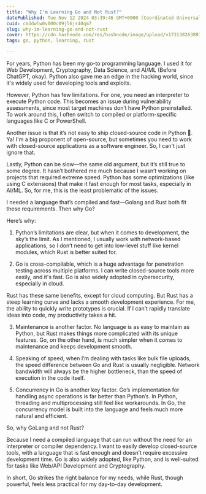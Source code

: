 ```yaml
---
title: "Why I'm Learning Go and Not Rust?"
datePublished: Tue Nov 12 2024 03:39:46 GMT+0000 (Coordinated Universal Time)
cuid: cm3dwlw0v000c09jl6js40qm7
slug: why-im-learning-go-and-not-rust
cover: https://cdn.hashnode.com/res/hashnode/image/upload/v1731382638919/715d31fd-48d4-4694-9b1d-ae7e5741461e.png
tags: go, python, learning, rust

---
```


For years, Python has been my go-to programming language. I used it for Web Development, Cryptography, Data Science, and AI/ML (Before ChatGPT, okay). Python also gave me an edge in the hacking world, since it's widely used for developing tools and exploits.

However, Python has few limitations. For one, you need an interpreter to execute Python code. This becomes an issue during vulnerability assessments, since most target machines don’t have Python preinstalled. To work around this, I often switch to compiled or platform-specific languages like C or PowerShell.

Another issue is that it’s not easy to ship closed-source code in Python 👀. Ya! I'm a big proponent of open-source, but sometimes you need to work with closed-source applications as a software engineer. So, I can't just ignore that.

Lastly, Python can be slow—the same old argument, but it’s still true to some degree. It hasn’t bothered me much because I wasn’t working on projects that required extreme speed. Python has some optimizations (like using C extensions) that make it fast enough for most tasks, especially in AI/ML. So, for me, this is the least problematic of the issues.

I needed a language that’s compiled and fast—Golang and Rust both fit these requirements. Then why Go?

Here’s why:

1. Python’s limitations are clear, but when it comes to development, the sky’s the limit. As I mentioned, I usually work with network-based applications, so I don’t need to get into low-level stuff like kernel modules, which Rust is better suited for.
    
2. Go is cross-compilable, which is a huge advantage for penetration testing across multiple platforms. I can write closed-source tools more easily, and it's fast. Go is also widely adopted in cybersecurity, especially in cloud.
    

Rust has these same benefits, except for cloud computing. But Rust has a steep learning curve and lacks a smooth development experience. For me, the ability to quickly write prototypes is crucial. If I can’t rapidly translate ideas into code, my productivity takes a hit.

3. Maintenance is another factor. No language is as easy to maintain as Python, but Rust makes things more complicated with its unique features. Go, on the other hand, is much simpler when it comes to maintenance and keeps development smooth.
    
4. Speaking of speed, when I’m dealing with tasks like bulk file uploads, the speed difference between Go and Rust is usually negligible. Network bandwidth will always be the higher bottleneck, than the speed of execution in the code itself.
    
5. Concurrency in Go is another key factor. Go’s implementation for handling async operations is far better than Python’s. In Python, threading and multiprocessing still feel like workarounds. In Go, the concurrency model is built into the language and feels much more natural and efficient.
    

So, why GoLang and not Rust?

Because I need a compiled language that can run without the need for an interpreter or compiler dependency. I want to easily develop closed-source tools, with a language that is fast enough and doesn’t require excessive development time. Go is also widely adopted, like Python, and is well-suited for tasks like Web/API Development and Cryptography.

In short, Go strikes the right balance for my needs, while Rust, though powerful, feels less practical for my day-to-day development.